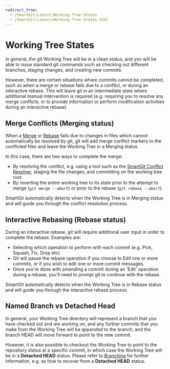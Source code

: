 ```yaml
---
redirect_from:
  - /SmartGit/Latest/Working-Tree-States
  - /SmartGit/Latest/Working-Tree-States.html
---
```

# Working Tree States

In general, the git Working Tree will be in a clean status, and you will be able to issue standard git commands such as checking out different branches, staging changes, and creating new commits.

However, there are certain situations where commits cannot be completed, such as when a merge or rebase fails due to a conflict, or during an interactive rebase.
This will leave git in an intermediate state where additional manual intervention is required (e.g. requiring you to resolve any merge conflicts, or to provide information or perform modification activities during an interactive rebase).

## Merge Conflicts (Merging status)

When a [Merge](Merge.md) or [Rebase](Rebase.md) fails due to changes in files which cannot automatically be resolved by git, git will add merge conflict markers to the conflicted files and leave the Working Tree in a Merging status.

In this case, there are two ways to complete the merge: 
- By resolving the conflict, e.g. using a tool such as the [SmartGit Conflict Resolver](/SmartGit/Latest/GUI/GitCommands/Branching/Conflict-Solver.md), staging the file changes, and committing on the working tree root.
- By reverting the entire working tree to its state prior to the attempt to merge (`git merge --abort`) or prior to the rebase (`git rebase --abort`)

SmartGit automatically detects when the Working Tree is in Merging status and will guide you through the conflict resolution process.

## Interactive Rebasing (Rebase status)

During an interactive rebase, git will require additional user input in order to complete the rebase. Examples are:
- Selecting which operation to perform with each commit (e.g. Pick, Squash, Fix, Drop etc)
- Git will pause the rebase operation if you choose to Edit one or more commits, or if you wish to edit one or more commit messages.
- Once you're done with amending a commit during an 'Edit' operation during a rebase, you'll need to prompt git to continue with the rebase.

SmartGit automatically detects when the Working Tree is in Rebase status and will guide you through the interactive rebase process.

## Named Branch vs Detached Head

In general, your Working Tree directory will represent a branch that you have checked out and are working on, and any further commits that you make from the Working Tree will be appended to the branch, and the branch HEAD will move forward to point to the new commit.

However, it is also possible to checkout the Working Tree to point to the repository status at a specific commit, in which case the Working Tree will be in a **Detached HEAD** status. Please refer to [Branching](Branches.md#branches-are-just-pointers-to-commits) for further information, e.g. as how to recover from a **Detached HEAD** status.

